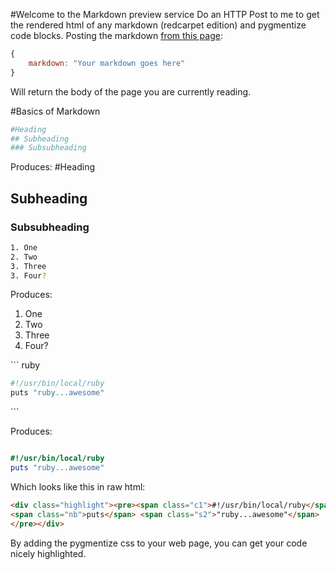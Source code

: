 #Welcome to the Markdown preview service
Do an HTTP Post to me to get the rendered html of any markdown (redcarpet edition) and pygmentize code blocks.
Posting the markdown [from this page](welcome.md):

``` javascript
{
    markdown: "Your markdown goes here"
}
```

Will return the body of the page you are currently reading.

#Basics of Markdown

``` bash
#Heading
## Subheading
### Subsubheading
```

Produces:
#Heading
## Subheading
### Subsubheading
``` bash
1. One
2. Two
3. Three
3. Four?
```

Produces:

1. One
2. Two
3. Three
3. Four?

\`\`\` ruby

``` bash
#!/usr/bin/local/ruby
puts "ruby...awesome"
```

\`\`\`

Produces:

``` ruby

#!/usr/bin/local/ruby
puts "ruby...awesome"
```

Which looks like this in raw html:

``` html
<div class="highlight"><pre><span class="c1">#!/usr/bin/local/ruby</span>
<span class="nb">puts</span> <span class="s2">"ruby...awesome"</span>
</pre></div>
```

By adding the pygmentize css to your web page, you can get your code nicely highlighted.
